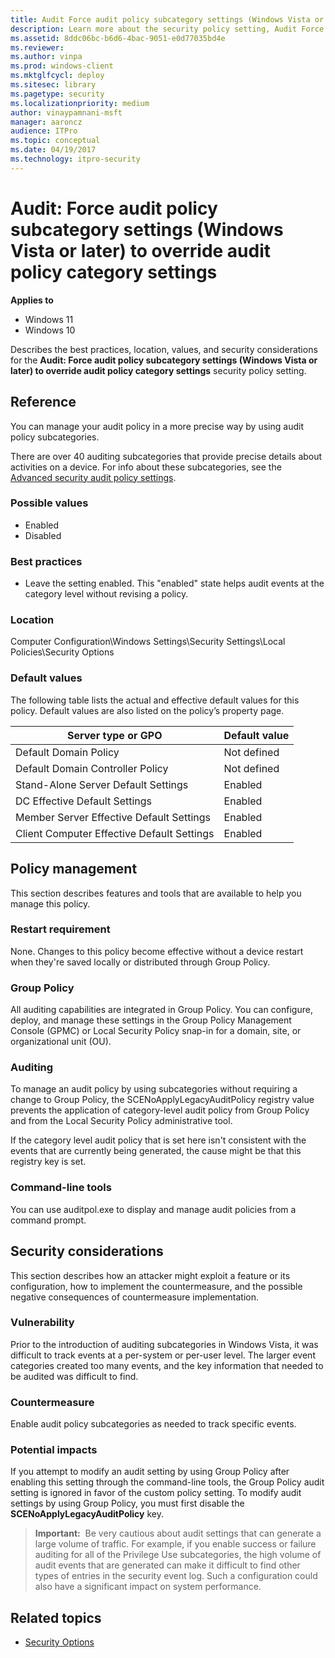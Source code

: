 ```yaml
---
title: Audit Force audit policy subcategory settings (Windows Vista or later) to override audit policy category settings (Windows 10)
description: Learn more about the security policy setting, Audit Force audit policy subcategory settings (Windows Vista or later) to override audit policy category settings.
ms.assetid: 8ddc06bc-b6d6-4bac-9051-e0d77035bd4e
ms.reviewer: 
ms.author: vinpa
ms.prod: windows-client
ms.mktglfcycl: deploy
ms.sitesec: library
ms.pagetype: security
ms.localizationpriority: medium
author: vinaypamnani-msft
manager: aaroncz
audience: ITPro
ms.topic: conceptual
ms.date: 04/19/2017
ms.technology: itpro-security
---
```


# Audit: Force audit policy subcategory settings (Windows Vista or later) to override audit policy category settings

**Applies to**
-   Windows 11
-   Windows 10

Describes the best practices, location, values, and security considerations for the **Audit: Force audit policy subcategory settings (Windows Vista or later) to override audit policy category settings** security policy setting.

## Reference

You can manage your audit policy in a more precise way by using audit policy subcategories.

There are over 40 auditing subcategories that provide precise details about activities on a device. For info about these subcategories, see the [Advanced security audit policy settings](../auditing/advanced-security-audit-policy-settings.md).

### Possible values

-   Enabled
-   Disabled

### Best practices

-   Leave the setting enabled. This "enabled" state helps audit events at the category level without revising a policy.

### Location

Computer Configuration\\Windows Settings\\Security Settings\\Local Policies\\Security Options

### Default values

The following table lists the actual and effective default values for this policy. Default values are also listed on the policy’s property page.

| Server type or GPO | Default value |
| - | - |
| Default Domain Policy | Not defined |
| Default Domain Controller Policy | Not defined | 
| Stand-Alone Server Default Settings | Enabled |
| DC Effective Default Settings | Enabled |
| Member Server Effective Default Settings | Enabled | 
| Client Computer Effective Default Settings | Enabled | 
 
## Policy management

This section describes features and tools that are available to help you manage this policy.

### Restart requirement

None. Changes to this policy become effective without a device restart when they're saved locally or distributed through Group Policy.

### Group Policy

All auditing capabilities are integrated in Group Policy. You can configure, deploy, and manage these settings in the Group Policy Management Console (GPMC) or Local Security Policy snap-in for a domain, site, or organizational unit (OU).

### Auditing

To manage an audit policy by using subcategories without requiring a change to Group Policy, the SCENoApplyLegacyAuditPolicy registry value prevents the application of category-level audit policy from Group Policy and from the Local Security Policy administrative tool.

If the category level audit policy that is set here isn't consistent with the events that are currently being generated, the cause might be that this registry key is set.

### Command-line tools

You can use auditpol.exe to display and manage audit policies from a command prompt.

## Security considerations

This section describes how an attacker might exploit a feature or its configuration, how to implement the countermeasure, and the possible negative consequences of countermeasure implementation.

### Vulnerability

Prior to the introduction of auditing subcategories in Windows Vista, it was difficult to track events at a per-system or per-user level. The larger event categories created too many events, and the key information that needed to be audited was difficult to find.

### Countermeasure

Enable audit policy subcategories as needed to track specific events.

### Potential impacts

If you attempt to modify an audit setting by using Group Policy after enabling this setting through the command-line tools, the Group Policy audit setting is ignored in favor of the custom policy setting. To modify audit settings by using Group Policy, you must first disable the 
**SCENoApplyLegacyAuditPolicy** key.
> **Important:**  Be very cautious about audit settings that can generate a large volume of traffic. For example, if you enable success or failure auditing for all of the Privilege Use subcategories, the high volume of audit events that are generated can make it difficult to find other types of entries in the security event log. Such a configuration could also have a significant impact on system performance.
 
## Related topics

- [Security Options](security-options.md)
 
 
